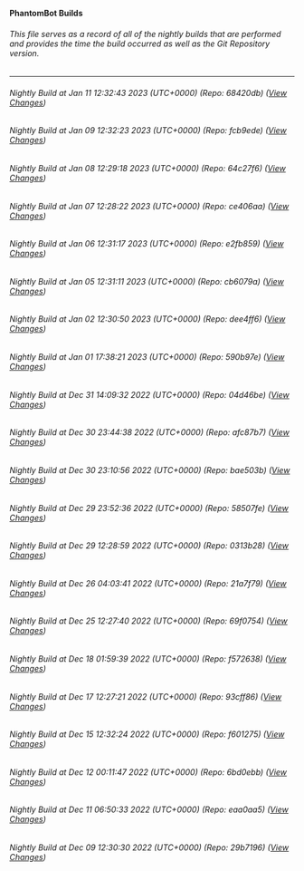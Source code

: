 **PhantomBot Builds**

###### This file serves as a record of all of the nightly builds that are performed and provides the time the build occurred as well as the Git Repository version.
-------------------------------------------------------------------------------------------------------------
###### Nightly Build at Jan 11 12:32:43 2023 (UTC+0000) (Repo: 68420db) ([View Changes](https://github.com/PhantomBot/PhantomBot/compare/fcb9ede...68420db))
###### Nightly Build at Jan 09 12:32:23 2023 (UTC+0000) (Repo: fcb9ede) ([View Changes](https://github.com/PhantomBot/PhantomBot/compare/64c27f6...fcb9ede))
###### Nightly Build at Jan 08 12:29:18 2023 (UTC+0000) (Repo: 64c27f6) ([View Changes](https://github.com/PhantomBot/PhantomBot/compare/ce406aa...64c27f6))
###### Nightly Build at Jan 07 12:28:22 2023 (UTC+0000) (Repo: ce406aa) ([View Changes](https://github.com/PhantomBot/PhantomBot/compare/e2fb859...ce406aa))
###### Nightly Build at Jan 06 12:31:17 2023 (UTC+0000) (Repo: e2fb859) ([View Changes](https://github.com/PhantomBot/PhantomBot/compare/cb6079a...e2fb859))
###### Nightly Build at Jan 05 12:31:11 2023 (UTC+0000) (Repo: cb6079a) ([View Changes](https://github.com/PhantomBot/PhantomBot/compare/dee4ff6...cb6079a))
###### Nightly Build at Jan 02 12:30:50 2023 (UTC+0000) (Repo: dee4ff6) ([View Changes](https://github.com/PhantomBot/PhantomBot/compare/590b97e...dee4ff6))
###### Nightly Build at Jan 01 17:38:21 2023 (UTC+0000) (Repo: 590b97e) ([View Changes](https://github.com/PhantomBot/PhantomBot/compare/04d46be...590b97e))
###### Nightly Build at Dec 31 14:09:32 2022 (UTC+0000) (Repo: 04d46be) ([View Changes](https://github.com/PhantomBot/PhantomBot/compare/afc87b7...04d46be))
###### Nightly Build at Dec 30 23:44:38 2022 (UTC+0000) (Repo: afc87b7) ([View Changes](https://github.com/PhantomBot/PhantomBot/compare/bae503b...afc87b7))
###### Nightly Build at Dec 30 23:10:56 2022 (UTC+0000) (Repo: bae503b) ([View Changes](https://github.com/PhantomBot/PhantomBot/compare/58507fe...bae503b))
###### Nightly Build at Dec 29 23:52:36 2022 (UTC+0000) (Repo: 58507fe) ([View Changes](https://github.com/PhantomBot/PhantomBot/compare/0313b28...58507fe))
###### Nightly Build at Dec 29 12:28:59 2022 (UTC+0000) (Repo: 0313b28) ([View Changes](https://github.com/PhantomBot/PhantomBot/compare/21a7f79...0313b28))
###### Nightly Build at Dec 26 04:03:41 2022 (UTC+0000) (Repo: 21a7f79) ([View Changes](https://github.com/PhantomBot/PhantomBot/compare/69f0754...21a7f79))
###### Nightly Build at Dec 25 12:27:40 2022 (UTC+0000) (Repo: 69f0754) ([View Changes](https://github.com/PhantomBot/PhantomBot/compare/f572638...69f0754))
###### Nightly Build at Dec 18 01:59:39 2022 (UTC+0000) (Repo: f572638) ([View Changes](https://github.com/PhantomBot/PhantomBot/compare/93cff86...f572638))
###### Nightly Build at Dec 17 12:27:21 2022 (UTC+0000) (Repo: 93cff86) ([View Changes](https://github.com/PhantomBot/PhantomBot/compare/f601275...93cff86))
###### Nightly Build at Dec 15 12:32:24 2022 (UTC+0000) (Repo: f601275) ([View Changes](https://github.com/PhantomBot/PhantomBot/compare/6bd0ebb...f601275))
###### Nightly Build at Dec 12 00:11:47 2022 (UTC+0000) (Repo: 6bd0ebb) ([View Changes](https://github.com/PhantomBot/PhantomBot/compare/eaa0aa5...6bd0ebb))
###### Nightly Build at Dec 11 06:50:33 2022 (UTC+0000) (Repo: eaa0aa5) ([View Changes](https://github.com/PhantomBot/PhantomBot/compare/29b7196...eaa0aa5))
###### Nightly Build at Dec 09 12:30:30 2022 (UTC+0000) (Repo: 29b7196) ([View Changes](https://github.com/PhantomBot/PhantomBot/compare/0bc8eb0...29b7196))
